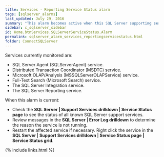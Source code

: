 ```yaml
---
title: Services - Reporting Service Status alarm
tags: [sqlserver_alarms]
last_updated: July 29, 2016
summary: "This alarm becomes active when this SQL Server supporting service is installed but not active."
sidebar: c_sqlserver_sidebar
id: Home.btnServices.SQLServerServiceStatus.Alarm
permalink: sqlserver_alarm_services_reportingservicestatus.html
folder: ConnectSQLServer
---
```



Services currently monitored are:

* SQL Server Agent (SQLServerAgent) service.
* Distributed Transaction Coordinator (MSDTC) service.
* Microsoft OLAP/Analysis (MSSQLServerOLAPService) service.
* Full-Text Search (Microsoft Search) service.
* The SQL Server Integration service.
* The SQL Server Reporting service.


When this alarm is current:

* Check the **SQL Server \| Support Services drilldown \| Service Status page** to see the status of all known SQL Server support services.
* Review messages in the **SQL Server \| Error Log drilldown** to determine the reason the service is not running.
* Restart the affected service if necessary. Right click the service in the **SQL Server \| Support Services drilldown \| Service Status page \| Service Status grid**.


{% include links.html %}
